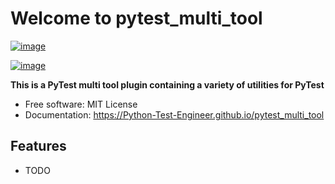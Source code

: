 # Welcome to pytest_multi_tool


[![image](https://img.shields.io/pypi/v/pytest_multi_tool.svg)](https://pypi.python.org/pypi/pytest_multi_tool)

[![image](https://pyup.io/repos/github/Python-Test-Engineer/pytest_multi_tool/shield.svg)](https://pyup.io/repos/github/Python-Test-Engineer/pytest_multi_tool)


**This is a PyTest multi tool plugin containing a variety of utilities for PyTest**


-   Free software: MIT License
-   Documentation: <https://Python-Test-Engineer.github.io/pytest_multi_tool>
    

## Features

-   TODO
